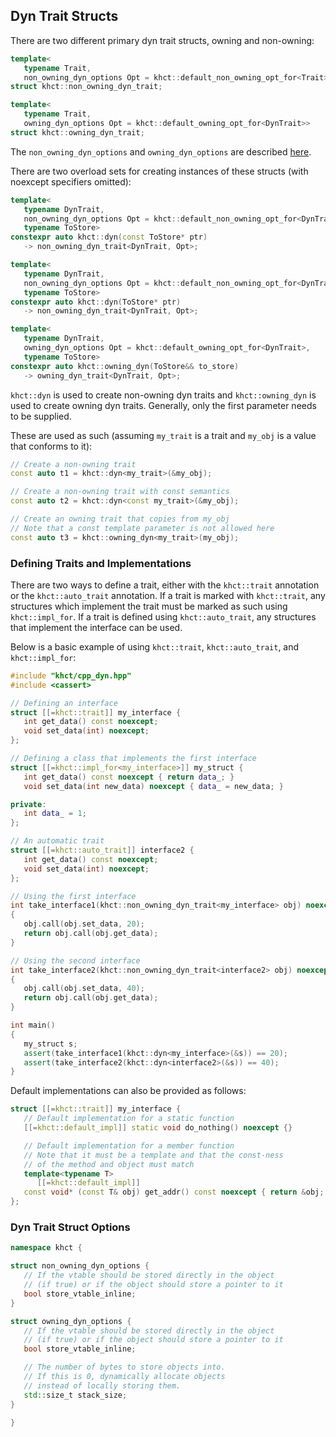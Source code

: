## Dyn Trait Structs

There are two different primary dyn trait structs, owning and non-owning:
```cpp
template<
   typename Trait,
   non_owning_dyn_options Opt = khct::default_non_owning_opt_for<Trait>>
struct khct::non_owning_dyn_trait;

template<
   typename Trait,
   owning_dyn_options Opt = khct::default_owning_opt_for<DynTrait>>
struct khct::owning_dyn_trait;
```

The `non_owning_dyn_options` and `owning_dyn_options` are described [here](#dyn-trait-struct-options).

There are two overload sets for creating instances of these structs
(with noexcept specifiers omitted):

```cpp
template<
   typename DynTrait,
   non_owning_dyn_options Opt = khct::default_non_owning_opt_for<DynTrait>,
   typename ToStore>
constexpr auto khct::dyn(const ToStore* ptr)
   -> non_owning_dyn_trait<DynTrait, Opt>;

template<
   typename DynTrait,
   non_owning_dyn_options Opt = khct::default_non_owning_opt_for<DynTrait>,
   typename ToStore>
constexpr auto khct::dyn(ToStore* ptr)
   -> non_owning_dyn_trait<DynTrait, Opt>;

template<
   typename DynTrait,
   owning_dyn_options Opt = khct::default_owning_opt_for<DynTrait>,
   typename ToStore>
constexpr auto khct::owning_dyn(ToStore&& to_store)
   -> owning_dyn_trait<DynTrait, Opt>;
```

`khct::dyn` is used to create non-owning dyn traits and `khct::owning_dyn` is used to create
owning dyn traits.  Generally, only the first parameter needs to be supplied.

These are used as such (assuming `my_trait` is a trait and `my_obj` is a value that conforms to it):

```cpp
// Create a non-owning trait
const auto t1 = khct::dyn<my_trait>(&my_obj);

// Create a non-owning trait with const semantics
const auto t2 = khct::dyn<const my_trait>(&my_obj);

// Create an owning trait that copies from my_obj
// Note that a const template parameter is not allowed here
const auto t3 = khct::owning_dyn<my_trait>(my_obj);
```

### Defining Traits and Implementations

There are two ways to define a trait, either with the `khct::trait` annotation
or the `khct::auto_trait` annotation.  If a trait is marked with `khct::trait`, any structures
which implement the trait must be marked as such using `khct::impl_for`.  If a trait is defined
using `khct::auto_trait`, any structures that implement the interface can be used.

Below is a basic example of using `khct::trait`, `khct::auto_trait`, and `khct::impl_for`:

```cpp
#include "khct/cpp_dyn.hpp"
#include <cassert>

// Defining an interface
struct [[=khct::trait]] my_interface {
   int get_data() const noexcept;
   void set_data(int) noexcept;
};

// Defining a class that implements the first interface
struct [[=khct::impl_for<my_interface>]] my_struct {
   int get_data() const noexcept { return data_; }
   void set_data(int new_data) noexcept { data_ = new_data; }

private:
   int data_ = 1;
};

// An automatic trait
struct [[=khct::auto_trait]] interface2 {
   int get_data() const noexcept;
   void set_data(int) noexcept;
};

// Using the first interface
int take_interface1(khct::non_owning_dyn_trait<my_interface> obj) noexcept
{
   obj.call(obj.set_data, 20);
   return obj.call(obj.get_data);
}

// Using the second interface
int take_interface2(khct::non_owning_dyn_trait<interface2> obj) noexcept
{
   obj.call(obj.set_data, 40);
   return obj.call(obj.get_data);
}

int main()
{
   my_struct s;
   assert(take_interface1(khct::dyn<my_interface>(&s)) == 20);
   assert(take_interface2(khct::dyn<interface2>(&s)) == 40);
}
```

Default implementations can also be provided as follows:

```cpp
struct [[=khct::trait]] my_interface {
   // Default implementation for a static function
   [[=khct::default_impl]] static void do_nothing() noexcept {}

   // Default implementation for a member function
   // Note that it must be a template and that the const-ness
   // of the method and object must match
   template<typename T>
      [[=khct::default_impl]]
   const void* (const T& obj) get_addr() const noexcept { return &obj; }
};
```

### Dyn Trait Struct Options

```cpp
namespace khct {

struct non_owning_dyn_options {
   // If the vtable should be stored directly in the object
   // (if true) or if the object should store a pointer to it
   bool store_vtable_inline;
}

struct owning_dyn_options {
   // If the vtable should be stored directly in the object
   // (if true) or if the object should store a pointer to it
   bool store_vtable_inline;

   // The number of bytes to store objects into.
   // If this is 0, dynamically allocate objects
   // instead of locally storing them.
   std::size_t stack_size;
}

}
```

